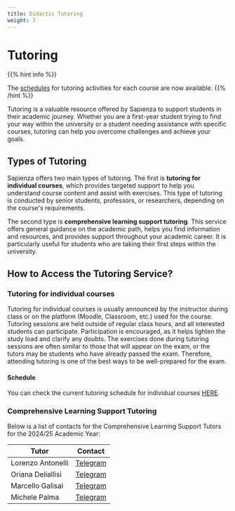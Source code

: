 ```yaml
---
title: Didactic Tutoring
weight: 7
---
```


# Tutoring

{{% hint info %}}
<i class="fa-solid fa-circle-info" style="color: #74C0FC;"></i>

The [schedules](https://docs.google.com/spreadsheets/d/e/2PACX-1vSAHSW9T4w_J9bEN9lQy6sl4y15zvoD7Gs5-o0Q4IYNM4p-5dEfrK1ipz7sDiEyrhgVFo9jDop7ckHP/pubhtml?gid=1882216112&single=true) for tutoring activities for each course are now available.
{{% /hint %}}

Tutoring is a valuable resource offered by Sapienza to support students in their academic journey. Whether you are a first-year student trying to find your way within the university or a student needing assistance with specific courses, tutoring can help you overcome challenges and achieve your goals.

## Types of Tutoring

Sapienza offers two main types of tutoring. The first is **tutoring for individual courses**, which provides targeted support to help you understand course content and assist with exercises. This type of tutoring is conducted by senior students, professors, or researchers, depending on the course's requirements.

The second type is **comprehensive learning support tutoring**. This service offers general guidance on the academic path, helps you find information and resources, and provides support throughout your academic career. It is particularly useful for students who are taking their first steps within the university.

## How to Access the Tutoring Service?

### Tutoring for individual courses

Tutoring for individual courses is usually announced by the instructor during class or on the platform (Moodle, Classroom, etc.) used for the course. Tutoring sessions are held outside of regular class hours, and all interested students can participate. Participation is encouraged, as it helps lighten the study load and clarify any doubts. The exercises done during tutoring sessions are often similar to those that will appear on the exam, or the tutors may be students who have already passed the exam. Therefore, attending tutoring is one of the best ways to be well-prepared for the exam.

#### Schedule

You can check the current tutoring schedule for individual courses [HERE](https://docs.google.com/spreadsheets/d/e/2PACX-1vSAHSW9T4w_J9bEN9lQy6sl4y15zvoD7Gs5-o0Q4IYNM4p-5dEfrK1ipz7sDiEyrhgVFo9jDop7ckHP/pubhtml?gid=1882216112&single=true).

### Comprehensive Learning Support Tutoring

Below is a list of contacts for the Comprehensive Learning Support Tutors for the 2024/25 Academic Year:

| Tutor             | Contact                                        |
|-------------------|------------------------------------------------|
| Lorenzo Antonelli | [Telegram](https://telegram.me/lorenzosphotos)  |
| Oriana Deliallisi | [Telegram](https://telegram.me/orianani)        |
| Marcello Galisai  | [Telegram](https://telegram.me/marcellogalisai) |
| Michele Palma     | [Telegram](https://telegram.me/flyingmp)        |